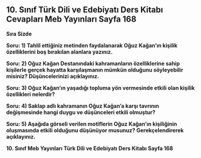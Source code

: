 ## 10. Sınıf Türk Dili ve Edebiyatı Ders Kitabı Cevapları Meb Yayınları Sayfa 168

**Sıra Sizde**

**Soru: 1) Tahlil ettiğiniz metinden faydalanarak Oğuz Kağan’ın kişilik özelliklerini boş bırakılan alanlara yazınız.**

**Soru: 2) Oğuz Kağan Destanındaki kahramanların özelliklerine sahip kişilerle gerçek hayatta karşılaşmanın mümkün olduğunu söyleyebilir misiniz? Düşüncelerinizi açıklayınız.**

**Soru: 3) Oğuz Kağan’ın yaşadığı topluma yön vermesinde etkili olan kişilik özellikleri nelerdir?**

**Soru: 4) Saklap adlı kahramanın Oğuz Kağan’a karşı tavrının değişmesinde hangi duygu ve düşünceleri etkili olmuştur?**

**Soru: 5) Aşağıda görseli verilen motiflerin Oğuz Kağan’ın kişiliğinin oluşmasında etkili olduğunu düşünüyor musunuz? Gerekçelendirerek açıklayınız.**

**10. Sınıf Meb Yayınları Türk Dili ve Edebiyatı Ders Kitabı Sayfa 168**